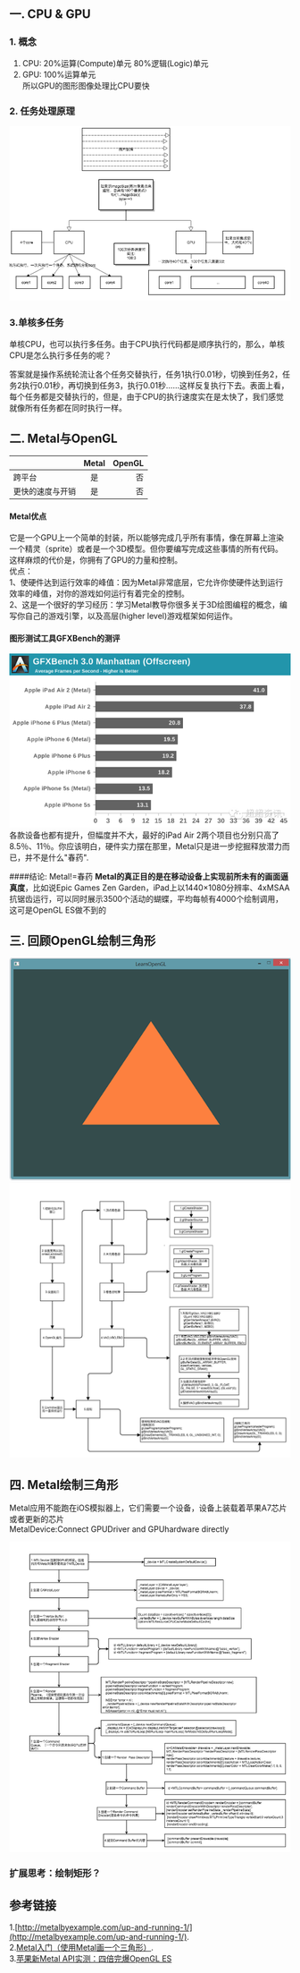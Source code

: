 ## 一. CPU & GPU

### 1. 概念
1. CPU: 20%运算(Compute)单元 80%逻辑(Logic)单元  
2. GPU: 100%运算单元  
所以GPU的图形图像处理比CPU要快

### 2. 任务处理原理
![](Images/CPU&GPU.png)  

### 3.单核多任务
单核CPU，也可以执行多任务。由于CPU执行代码都是顺序执行的，那么，单核CPU是怎么执行多任务的呢？

答案就是操作系统轮流让各个任务交替执行，任务1执行0.01秒，切换到任务2，任务2执行0.01秒，再切换到任务3，执行0.01秒……这样反复执行下去。表面上看，每个任务都是交替执行的，但是，由于CPU的执行速度实在是太快了，我们感觉就像所有任务都在同时执行一样。

## 二. Metal与OpenGL

|   | Metal  | OpenGL |
|:------------- |:---------------:| -------------:|
| 跨平台 | 是 |  否 |
| 更快的速度与开销 | 是 | 否 |

#### Metal优点
它是一个GPU上一个简单的封装，所以能够完成几乎所有事情，像在屏幕上渲染一个精灵（sprite）或者是一个3D模型。但你要编写完成这些事情的所有代码。这样麻烦的代价是，你拥有了GPU的力量和控制。    
优点：   
1、使硬件达到运行效率的峰值：因为Metal非常底层，它允许你使硬件达到运行效率的峰值，对你的游戏如何运行有着完全的控制。    
2、这是一个很好的学习经历：学习Metal教导你很多关于3D绘图编程的概念，编写你自己的游戏引擎，以及高层(higher level)游戏框架如何运作。

#### 图形测试工具GFXBench的测评
![](Images/opengl&metal性能对比.png)   
各款设备也都有提升，但幅度并不大，最好的iPad Air 2两个项目也分别只高了8.5％、11％。你应该明白，硬件实力摆在那里，Metal只是进一步挖掘释放潜力而已，并不是什么"春药".   

####结论: Metal!=春药
**Metal的真正目的是在移动设备上实现前所未有的画面逼真度**，比如说Epic Games Zen Garden，iPad上以1440×1080分辨率、4xMSAA抗锯齿运行，可以同时展示3500个活动的蝴蝶，平均每帧有4000个绘制调用，这可是OpenGL ES做不到的  


## 三. 回顾OpenGL绘制三角形
![](Images/三角形.png)   
![](Images/OpenGL绘制三角形.png)   
  

## 四. Metal绘制三角形
Metal应用不能跑在iOS模拟器上，它们需要一个设备，设备上装载着苹果A7芯片或者更新的芯片    
MetalDevice:Connect GPUDriver and GPUhardware directly   

![](Images/MetalTriangle.png)


### 扩展思考：绘制矩形？

## 参考链接
1.[http://metalbyexample.com/up-and-running-1/](http://metalbyexample.com/up-and-running-1/).  
2.[Metal入门（使用Metal画一个三角形）](http://www.jianshu.com/p/5ce9f4f11637).   
3.[苹果新Metal API实测：四倍完爆OpenGL ES](https://sanwen8.cn/p/59fLGeU.html)